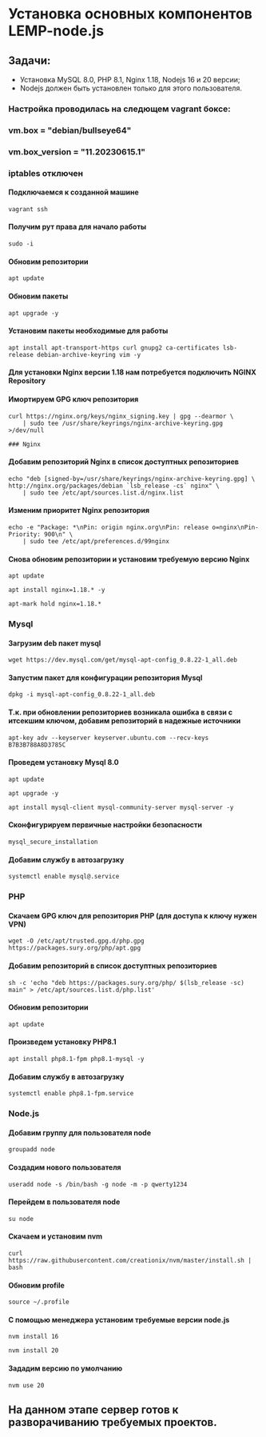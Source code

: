 # Установка основных компонентов LEMP-node.js


## Задачи:
- Установка MySQL 8.0, PHP 8.1, Nginx 1.18,  Nodejs 16 и 20 версии;
- Nodejs должен быть установлен только для этого пользователя.


### Настройка проводилась на следющем vagrant боксе:
### vm.box = "debian/bullseye64" 
### vm.box_version = "11.20230615.1"
### iptables отключен  <br/> 


#### Подключаемся к созданной машине
```vagrant ssh```
#### Получим рут права для начало работы
```sudo -i```
#### Обновим репозитории
```apt update```
#### Обновим пакеты
```apt upgrade -y```
#### Установим пакеты необходимые для работы
```apt install apt-transport-https curl gnupg2 ca-certificates lsb-release debian-archive-keyring vim -y```
#### Для установки Nginx версии 1.18 нам потребуется подключить NGINX Repository 
#### Имортируем GPG ключ репозитория 
```
curl https://nginx.org/keys/nginx_signing.key | gpg --dearmor \
    | sudo tee /usr/share/keyrings/nginx-archive-keyring.gpg >/dev/null

### Nginx
```
#### Добавим репозиторий Nginx в список доступтных репозиториев
```
echo "deb [signed-by=/usr/share/keyrings/nginx-archive-keyring.gpg] \
http://nginx.org/packages/debian `lsb_release -cs` nginx" \
    | sudo tee /etc/apt/sources.list.d/nginx.list
```
#### Изменим приоритет Nginx репозитория
```
echo -e "Package: *\nPin: origin nginx.org\nPin: release o=nginx\nPin-Priority: 900\n" \
    | sudo tee /etc/apt/preferences.d/99nginx
```
#### Снова обновим репозитории и установим требуемую версию Nginx
```apt update```


```apt install nginx=1.18.* -y```


```apt-mark hold nginx=1.18.*```


### Mysql
#### Загрузим deb пакет mysql
```wget https://dev.mysql.com/get/mysql-apt-config_0.8.22-1_all.deb```
#### Запустим пакет для конфигурации репозитория Mysql
```dpkg -i mysql-apt-config_0.8.22-1_all.deb```
#### Т.к. при обновлении репозиториев возникала ошибка в связи с итсекшим ключом, добавим репозиторий в надежные источники
```apt-key adv --keyserver keyserver.ubuntu.com --recv-keys B7B3B788A8D3785C```
#### Проведем установку Mysql 8.0
```apt update```


```apt upgrade -y```


```apt install mysql-client mysql-community-server mysql-server -y```


#### Сконфигурируем первичные настройки безопасности
```mysql_secure_installation```
#### Добавим службу в автозагрузку
```systemctl enable mysql@.service```


### PHP
#### Скачаем GPG ключ для репозитория PHP (для доступа к ключу нужен VPN)
```wget -O /etc/apt/trusted.gpg.d/php.gpg https://packages.sury.org/php/apt.gpg```
#### Добавим репозиторий в список доступтных репозиториев
```sh -c 'echo "deb https://packages.sury.org/php/ $(lsb_release -sc) main" > /etc/apt/sources.list.d/php.list'```
#### Обновим репозитории
```apt update```
#### Произведем установку PHP8.1
```apt install php8.1-fpm php8.1-mysql -y```
#### Добавим службу в автозагрузку
```systemctl enable php8.1-fpm.service```


### Node.js
#### Добавим группу для пользователя node
```groupadd node```
#### Создадим нового пользователя
```useradd node -s /bin/bash -g node -m -p qwerty1234```
#### Перейдем в пользователя node
```su node```
#### Скачаем и установим nvm
```curl https://raw.githubusercontent.com/creationix/nvm/master/install.sh | bash```
#### Обновим profile
```source ~/.profile```
#### С помощью менеджера установим требуемые версии node.js
```nvm install 16```


```nvm install 20```
#### Зададим версию по умолчанию
```nvm use 20```


## На данном этапе сервер готов к разворачиванию требуемых проектов. 
